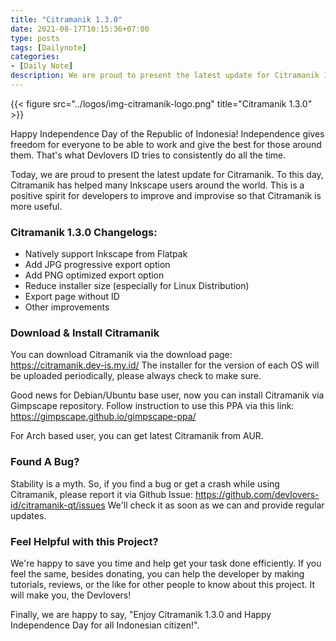 ```yaml
---
title: "Citramanik 1.3.0"
date: 2021-08-17T10:15:36+07:00
type: posts
tags: [Dailynote]
categories: 
- [Daily Note]
description: We are proud to present the latest update for Citramanik 1.3.0.
---
```


{{< figure src="../logos/img-citramanik-logo.png" title="Citramanik 1.3.0" >}}

Happy Independence Day of the Republic of Indonesia! Independence gives freedom for everyone to be able to work and give the best for those around them. That's what Devlovers ID tries to consistently do all the time.

Today, we are proud to present the latest update for Citramanik. To this day, Citramanik has helped many Inkscape users around the world. This is a positive spirit for developers to improve and improvise so that Citramanik is more useful.

### Citramanik 1.3.0 Changelogs:

- Natively support Inkscape from Flatpak
- Add JPG progressive export option
- Add PNG optimized export option
- Reduce installer size (especially for Linux Distribution)
- Export page without ID
- Other improvements

### Download & Install Citramanik

You can download Citramanik via the download page: https://citramanik.dev-is.my.id/
The installer for the version of each OS will be uploaded periodically, please always check to make sure.

Good news for Debian/Ubuntu base user, now you can install Citramanik via Gimpscape repository. Follow instruction to use this PPA via this link: https://gimpscape.github.io/gimpscape-ppa/

For Arch based user, you can get latest Citramanik from AUR.


### Found A Bug?

Stability is a myth. So, if you find a bug or get a crash while using Citramanik, please report it via Github Issue: https://github.com/devlovers-id/citramanik-qt/issues
We'll check it as soon as we can and provide regular updates.

### Feel Helpful with this Project?

We're happy to save you time and help get your task done efficiently. If you feel the same, besides donating, you can help the developer by making tutorials, reviews, or the like for other people to know about this project. It will make you, the Devlovers!

Finally, we are happy to say, "Enjoy Citramanik 1.3.0 and Happy Independence Day for all Indonesian citizen!".
